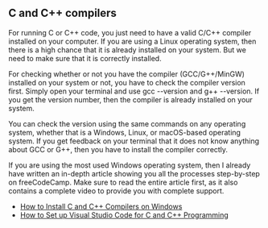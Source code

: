 ## C and C++ compilers

For running C or C++ code, you just need to have a valid C/C++ compiler installed on your computer. If you are using a Linux operating system, then there is a high chance that it is already installed on your system. But we need to make sure that it is correctly installed.

For checking whether or not you have the compiler (GCC/G++/MinGW) installed on your system or not, you have to check the compiler version first. Simply open your terminal and use gcc --version and g++ --version. If you get the version number, then the compiler is already installed on your system.

You can check the version using the same commands on any operating system, whether that is a Windows, Linux, or macOS-based operating system. If you get feedback on your terminal that it does not know anything about GCC or G++, then you have to install the compiler correctly.

If you are using the most used Windows operating system, then I already have written an in-depth article showing you all the processes step-by-step on freeCodeCamp. Make sure to read the entire article first, as it also contains a complete video to provide you with complete support.

- [How to Install C and C++ Compilers on Windows](https://www.freecodecamp.org/news/how-to-install-c-and-cpp-compiler-on-windows/)
- [How to Set up Visual Studio Code for C and C++ Programming](https://www.youtube.com/watch?v=77v-Poud_io)

